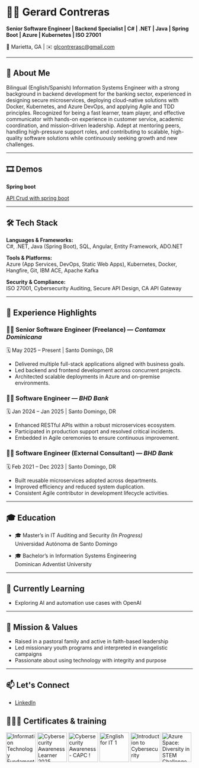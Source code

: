 # 🧑‍💻 Gerard Contreras

**Senior Software Engineer | Backend Specialist | C# | .NET | Java | Spring Boot | Azure | Kubernetes | ISO 27001**

📍 Marietta, GA | ✉️ glcontrerasc@gmail.com

---

## 👋 About Me

Bilingual (English/Spanish) Information Systems Engineer with a strong background in backend development for the banking sector, experienced in designing secure microservices, deploying cloud-native solutions with Docker, Kubernetes, and Azure DevOps, and applying Agile and TDD principles. Recognized for being a fast learner, team player, and effective communicator with hands-on experience in customer service, academic coordination, and mission-driven leadership. Adept at mentoring peers, handling high-pressure support roles, and contributing to scalable, high-quality software solutions while continuously seeking growth and new challenges.

---

## 🎞️ Demos

**Spring boot**

 [API Crud with spring boot](https://github.com/contge/gerard-demo-api-v1)


---

## 🛠️ Tech Stack

**Languages & Frameworks:**  
C#, .NET, Java (Spring Boot), SQL, Angular, Entity Framework, ADO.NET

**Tools & Platforms:**  
Azure (App Services, DevOps, Static Web Apps), Kubernetes, Docker, Hangfire, Git, IBM ACE, Apache Kafka

**Security & Compliance:**  
ISO 27001, Cybersecurity Auditing, Secure API Design, CA API Gateway

---

## 💼 Experience Highlights

### 👨‍💻 Senior Software Engineer (Freelance) — *Contamax Dominicana*  
🗓️ May 2025 – Present | Santo Domingo, DR  
- Delivered multiple full-stack applications aligned with business goals.  
- Led backend and frontend development across concurrent projects.  
- Architected scalable deployments in Azure and on-premise environments.

### 👨‍💻 Software Engineer — *BHD Bank*  
🗓️ Jan 2024 – Jan 2025 | Santo Domingo, DR  
- Enhanced RESTful APIs within a robust microservices ecosystem.  
- Participated in production support and resolved critical incidents.  
- Embedded in Agile ceremonies to ensure continuous improvement.

### 👨‍💻 Software Engineer (External Consultant) — *BHD Bank*  
🗓️ Feb 2021 – Dec 2023 | Santo Domingo, DR  
- Built reusable microservices adopted across departments.  
- Improved efficiency and reduced system duplication.  
- Consistent Agile contributor in development lifecycle activities.

---

## 🎓 Education

- 🎓 Master’s in IT Auditing and Security *(In Progress)*  
  Universidad Autónoma de Santo Domingo

- 🎓 Bachelor’s in Information Systems Engineering  
  Dominican Adventist University

---

## 🌱 Currently Learning

- Exploring AI and automation use cases with OpenAI

---

## 🙌 Mission & Values

- Raised in a pastoral family and active in faith-based leadership  
- Led missionary youth programs and interpreted in evangelistic campaigns  
- Passionate about using technology with integrity and purpose

---

## 📫 Let's Connect

- [LinkedIn](https://www.linkedin.com/in/gerard-contreras-combes/)

## 👨🏻‍💻 Certificates & training
<!--START_SECTION:badges-->
<a href="https://www.credly.com/badges/9f634cfe-39ad-414c-9164-3ddddf0f178c" title="Information Technology Fundamentals"><img src="https://images.credly.com/size/80x80/images/e807f203-a235-4c69-b9ee-f31bf015af6f/image.png" alt="Information Technology Fundamentals" width="80" height="80"></a>
<a href="https://www.credly.com/badges/d2abc337-9455-4332-93e6-582de6fd451a" title="Cybersecurity Awareness Learner 2025"><img src="https://images.credly.com/size/80x80/images/5a388f8e-891a-48dc-9c01-dfa04ced241a/blob" alt="Cybersecurity Awareness Learner 2025" width="80" height="80"></a>
<a href="https://www.credly.com/badges/291392a9-b945-4a04-a04e-64f6d622ea86" title="Cybersecurity Awareness - CAPC !"><img src="https://images.credly.com/size/80x80/images/712a773b-9acc-4bc8-90fa-6afdfc95da1e/image.png" alt="Cybersecurity Awareness - CAPC !" width="80" height="80"></a>
<a href="https://www.credly.com/badges/ab05fc9c-156e-4e89-9e65-9289186e1a3c" title="English for IT 1"><img src="https://images.credly.com/size/80x80/images/77b1ea15-6287-4d97-8ecd-c5afa2d137ea/image.png" alt="English for IT 1" width="80" height="80"></a>
<a href="https://www.credly.com/badges/a862126e-2392-407a-b98b-ab9427889433" title="Introduction to Cybersecurity"><img src="https://images.credly.com/size/80x80/images/af8c6b4e-fc31-47c4-8dcb-eb7a2065dc5b/I2CS__1_.png" alt="Introduction to Cybersecurity" width="80" height="80"></a>
<a href="https://www.credly.com/badges/ac636912-4e42-4822-a624-606baa29bf74" title="Azure Space: Diversity in STEM Challenge Completion Badge"><img src="https://images.credly.com/size/80x80/images/d62dcf8f-1ad4-42d4-9a07-1c59e2d5d9e9/image.png" alt="Azure Space: Diversity in STEM Challenge Completion Badge" width="80" height="80"></a>
<!--END_SECTION:badges-->
